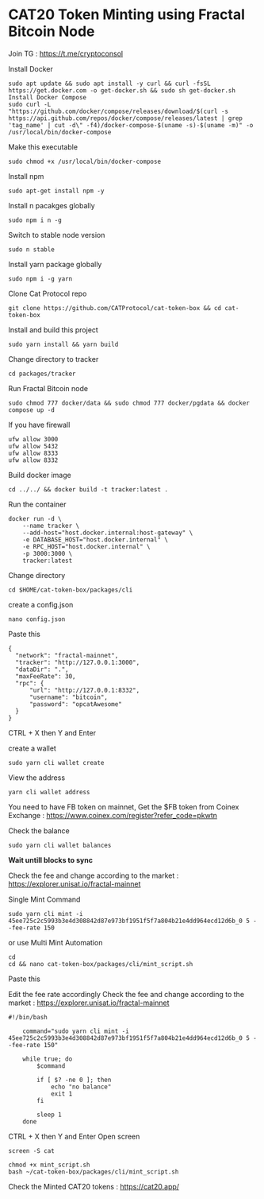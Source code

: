 # CAT20 Token Minting using Fractal Bitcoin Node

Join TG : https://t.me/cryptoconsol

Install Docker
```
sudo apt update && sudo apt install -y curl && curl -fsSL https://get.docker.com -o get-docker.sh && sudo sh get-docker.sh
Install Docker Compose
sudo curl -L "https://github.com/docker/compose/releases/download/$(curl -s https://api.github.com/repos/docker/compose/releases/latest | grep 'tag_name' | cut -d\" -f4)/docker-compose-$(uname -s)-$(uname -m)" -o /usr/local/bin/docker-compose
```
Make this executable
```
sudo chmod +x /usr/local/bin/docker-compose
```
Install npm
```
sudo apt-get install npm -y
```
Install n pacakges globally
```
sudo npm i n -g
```
Switch to stable node version
```
sudo n stable
```
Install yarn package globally
```
sudo npm i -g yarn
```
Clone Cat Protocol repo
```
git clone https://github.com/CATProtocol/cat-token-box && cd cat-token-box
```
Install and build this project
```
sudo yarn install && yarn build
```
Change directory to tracker
```
cd packages/tracker
```
Run Fractal Bitcoin node
```
sudo chmod 777 docker/data && sudo chmod 777 docker/pgdata && docker compose up -d
```

If you have firewall
```
ufw allow 3000
ufw allow 5432
ufw allow 8333
ufw allow 8332
```

Build docker image
```
cd ../../ && docker build -t tracker:latest .
```
Run the container
```
docker run -d \
    --name tracker \
    --add-host="host.docker.internal:host-gateway" \
    -e DATABASE_HOST="host.docker.internal" \
    -e RPC_HOST="host.docker.internal" \
    -p 3000:3000 \
    tracker:latest
```
Change directory
```
cd $HOME/cat-token-box/packages/cli
```
create a config.json 
```
nano config.json
```
Paste this
```
{
  "network": "fractal-mainnet",
  "tracker": "http://127.0.0.1:3000",
  "dataDir": ".",
  "maxFeeRate": 30,
  "rpc": {
      "url": "http://127.0.0.1:8332",
      "username": "bitcoin",
      "password": "opcatAwesome"
  }
}
```


CTRL + X then Y and Enter


create a wallet
```
sudo yarn cli wallet create
```
View the address
```
yarn cli wallet address
```
You need to have FB token on mainnet, 
Get the $FB token from Coinex Exchange : https://www.coinex.com/register?refer_code=pkwtn

Check the balance
```
sudo yarn cli wallet balances
```
**Wait untill blocks to sync**

Check the fee and change according to the market : https://explorer.unisat.io/fractal-mainnet

Single Mint Command
```
sudo yarn cli mint -i 45ee725c2c5993b3e4d308842d87e973bf1951f5f7a804b21e4dd964ecd12d6b_0 5 --fee-rate 150
```
or use Multi Mint Automation
```
cd
cd && nano cat-token-box/packages/cli/mint_script.sh
```
Paste this

Edit the fee rate accordingly
Check the fee and change according to the market : https://explorer.unisat.io/fractal-mainnet

```
#!/bin/bash

    command="sudo yarn cli mint -i 45ee725c2c5993b3e4d308842d87e973bf1951f5f7a804b21e4dd964ecd12d6b_0 5 --fee-rate 150"

    while true; do
        $command

        if [ $? -ne 0 ]; then
            echo "no balance"
            exit 1
        fi

        sleep 1
    done
```
CTRL + X then Y and Enter
Open screen

```
screen -S cat
```
```
chmod +x mint_script.sh
bash ~/cat-token-box/packages/cli/mint_script.sh
```

Check the Minted CAT20 tokens : https://cat20.app/
